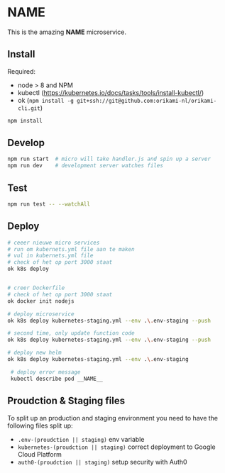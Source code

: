 # __NAME__

This is the amazing __NAME__ microservice.

## Install
Required:
- node > 8 and NPM
- kubectl (https://kubernetes.io/docs/tasks/tools/install-kubectl/)
- ok (`npm install -g git+ssh://git@github.com:orikami-nl/orikami-cli.git`)

```bash
npm install
```

## Develop
```bash
npm run start  # micro will take handler.js and spin up a server
npm run dev    # development server watches files
```

## Test 
```bash
npm run test -- --watchAll
```

## Deploy
```bash
# ceeer nieuwe micro services
# run om kubernets.yml file aan te maken
# vul in kubernets.yml file
# check of het op port 3000 staat
ok k8s deploy


# creer Dockerfile
# check of het op port 3000 staat
ok docker init nodejs

# deploy microservice
ok k8s deploy kubernetes-staging.yml --env .\.env-staging --push

# second time, only update function code
ok k8s deploy kubernetes-staging.yml --env .\.env-staging --push 

# deploy new helm 
ok k8s deploy kubernetes-staging.yml --env .\.env-staging

 # deploy error message
 kubectl describe pod __NAME__
```

## Proudction & Staging files
To split up an production and staging environment you need to have the following files split up:
- `.env-(proudction || staging)`        env variable
- `kubernetes-(proudction || staging)`  correct deployment to Google Cloud Platform
- `auth0-(proudction || staging)`       setup security with Auth0